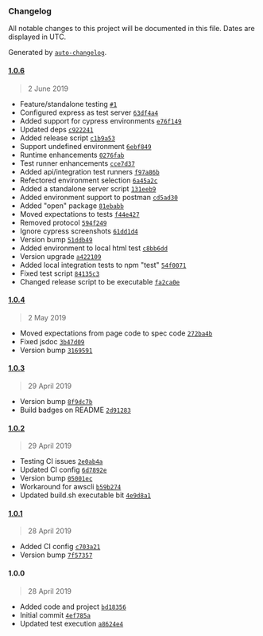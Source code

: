 ### Changelog

All notable changes to this project will be documented in this file. Dates are displayed in UTC.

Generated by [`auto-changelog`](https://github.com/CookPete/auto-changelog).

#### [1.0.6](https://github.com/hal313/aws-s3-lambda-example/compare/1.0.4...1.0.6)

> 2 June 2019

- Feature/standalone testing [`#1`](https://github.com/hal313/aws-s3-lambda-example/pull/1)
- Configured express as test server [`63df4a4`](https://github.com/hal313/aws-s3-lambda-example/commit/63df4a485cdea87e22d404b2481b415dc66d3cf0)
- Added support for cypress environments [`e76f149`](https://github.com/hal313/aws-s3-lambda-example/commit/e76f149135abf1ef78b6a11fd78e2854bb906881)
- Updated deps [`c922241`](https://github.com/hal313/aws-s3-lambda-example/commit/c9222418a03125e22f9f102930ccdc0ff99613c7)
- Added release script [`c1b9a53`](https://github.com/hal313/aws-s3-lambda-example/commit/c1b9a53286e79c3a866d4154cedeb88b51e05eb9)
- Support undefined environment [`6ebf849`](https://github.com/hal313/aws-s3-lambda-example/commit/6ebf84927caf17afde482c40faa7c27e5a81b5ff)
- Runtime enhancements [`0276fab`](https://github.com/hal313/aws-s3-lambda-example/commit/0276fab4260ed920c606ea5521d3128f869065dc)
- Test runner enhancements [`cce7d37`](https://github.com/hal313/aws-s3-lambda-example/commit/cce7d37fb1bf862bdbdd875e6c0c4f0a62cae522)
- Added api/integration test runners [`f97a86b`](https://github.com/hal313/aws-s3-lambda-example/commit/f97a86b818c014ca71c3c46382455d83ca9a89eb)
- Refectored environment selection [`6a45a2c`](https://github.com/hal313/aws-s3-lambda-example/commit/6a45a2c405aafac31597832806afc6c6205200dd)
- Added a standalone server script [`131eeb9`](https://github.com/hal313/aws-s3-lambda-example/commit/131eeb9fd61dfdeb5f8b641520723e48f83e7d98)
- Added environment support to postman [`cd5ad30`](https://github.com/hal313/aws-s3-lambda-example/commit/cd5ad30379cd2b9205df4d5ab735f6d23919471a)
- Added "open" package [`81ebabb`](https://github.com/hal313/aws-s3-lambda-example/commit/81ebabb151c51adce44931afc6d025588b35845b)
- Moved expectations to tests [`f44e427`](https://github.com/hal313/aws-s3-lambda-example/commit/f44e427c5284741babc5f76f38503b2fb629d28a)
- Removed protocol [`594f249`](https://github.com/hal313/aws-s3-lambda-example/commit/594f249c11e6f4b844f221bbccc3736a082cd5e3)
- Ignore cypress screenshots [`61dd1d4`](https://github.com/hal313/aws-s3-lambda-example/commit/61dd1d47a882f8047c75f907f7a77e94b72ea9c4)
- Version bump [`51ddb49`](https://github.com/hal313/aws-s3-lambda-example/commit/51ddb49b0914540ef2054441bf4fdec965f27a5b)
- Added environment to local html test [`c8bb6dd`](https://github.com/hal313/aws-s3-lambda-example/commit/c8bb6dd24c7854ef83e7053b5f48cc99052c0a10)
- Version upgrade [`a422109`](https://github.com/hal313/aws-s3-lambda-example/commit/a4221099fb1d47c59003d6b5c4ce3569e38d4079)
- Added local integration tests to npm "test" [`54f0071`](https://github.com/hal313/aws-s3-lambda-example/commit/54f007124f00e9ac9e4a2f4414adb4483153df39)
- Fixed test script [`84135c3`](https://github.com/hal313/aws-s3-lambda-example/commit/84135c30ef863840c03b8a7eac8b96ae656eda58)
- Changed release script to be executable [`fa2ca0e`](https://github.com/hal313/aws-s3-lambda-example/commit/fa2ca0ed04ceba508886258182d473cc65205f63)

#### [1.0.4](https://github.com/hal313/aws-s3-lambda-example/compare/1.0.3...1.0.4)

> 2 May 2019

- Moved expectations from page code to spec code [`272ba4b`](https://github.com/hal313/aws-s3-lambda-example/commit/272ba4b64df5c052a9ca174bf4f3bb054242d6cf)
- Fixed jsdoc [`3b47d09`](https://github.com/hal313/aws-s3-lambda-example/commit/3b47d0914e8937db3c876e3af820eb9e15d7dc2f)
- Version bump [`3169591`](https://github.com/hal313/aws-s3-lambda-example/commit/31695916a59fba9b7c4c3c9f51fc614cfe0f7ebf)

#### [1.0.3](https://github.com/hal313/aws-s3-lambda-example/compare/1.0.2...1.0.3)

> 29 April 2019

- Version bump [`8f9dc7b`](https://github.com/hal313/aws-s3-lambda-example/commit/8f9dc7bf41cd31a1ede56e967fc307bc1bbc8802)
- Build badges on README [`2d91283`](https://github.com/hal313/aws-s3-lambda-example/commit/2d91283283c2effc57e58a65e6549ab038d2c507)

#### [1.0.2](https://github.com/hal313/aws-s3-lambda-example/compare/1.0.1...1.0.2)

> 29 April 2019

- Testing CI issues [`2e0ab4a`](https://github.com/hal313/aws-s3-lambda-example/commit/2e0ab4ae2d50afbf523a8125d24810495e6fa8f0)
- Updated CI config [`6d7892e`](https://github.com/hal313/aws-s3-lambda-example/commit/6d7892ef4c5b0aadb92debd4770c55f8364a2c0f)
- Version bump [`05001ec`](https://github.com/hal313/aws-s3-lambda-example/commit/05001ecfc61ac5ee947b8d3cb4dba1c9ac87300f)
- Workaround for awscli [`b59b274`](https://github.com/hal313/aws-s3-lambda-example/commit/b59b2746697d115e1142c0f1a965ac16002d78a2)
- Updated build.sh executable bit [`4e9d8a1`](https://github.com/hal313/aws-s3-lambda-example/commit/4e9d8a1669fa51ff6084d303f48da0485b83cf9a)

#### [1.0.1](https://github.com/hal313/aws-s3-lambda-example/compare/1.0.0...1.0.1)

> 28 April 2019

- Added CI config [`c703a21`](https://github.com/hal313/aws-s3-lambda-example/commit/c703a21bbc55892e7abf958e2260ac1e6894ad29)
- Version bump [`7f57357`](https://github.com/hal313/aws-s3-lambda-example/commit/7f573579984c3415301bfb7fc7ac3d1f30b03a03)

#### 1.0.0

> 28 April 2019

- Added code and project [`bd18356`](https://github.com/hal313/aws-s3-lambda-example/commit/bd18356ea723137a12b7fe1d8b6968faf021697f)
- Initial commit [`4ef785a`](https://github.com/hal313/aws-s3-lambda-example/commit/4ef785a2246e5fe3b9d3c6fa6e068a261caeb0d9)
- Updated test execution [`a8624e4`](https://github.com/hal313/aws-s3-lambda-example/commit/a8624e44a189bd112f2083cf9ffc4723fa11de20)
